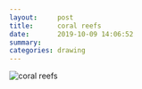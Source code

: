```yaml
---
layout:     post
title:      coral reefs
date:       2019-10-09 14:06:52
summary:    
categories: drawing
---
```

![coral reefs](/images/diary/coral-reefs.png ".")
